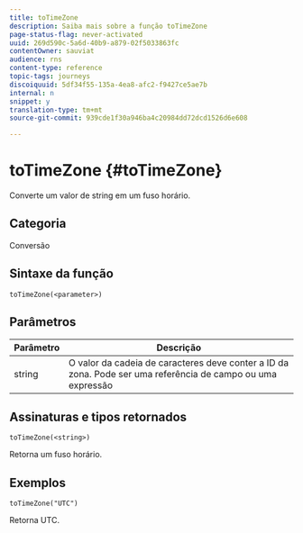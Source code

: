 ```yaml
---
title: toTimeZone
description: Saiba mais sobre a função toTimeZone
page-status-flag: never-activated
uuid: 269d590c-5a6d-40b9-a879-02f5033863fc
contentOwner: sauviat
audience: rns
content-type: reference
topic-tags: journeys
discoiquuid: 5df34f55-135a-4ea8-afc2-f9427ce5ae7b
internal: n
snippet: y
translation-type: tm+mt
source-git-commit: 939cde1f30a946ba4c20984dd72dcd1526d6e608

---
```



# toTimeZone {#toTimeZone}

Converte um valor de string em um fuso horário.

## Categoria

Conversão

## Sintaxe da função

`toTimeZone(<parameter>)`

## Parâmetros

| Parâmetro | Descrição |
|--- |--- |
| string | O valor da cadeia de caracteres deve conter a ID da zona. Pode ser uma referência de campo ou uma expressão |

## Assinaturas e tipos retornados

`toTimeZone(<string>)`

Retorna um fuso horário.

## Exemplos

`toTimeZone("UTC")`

Retorna UTC.
